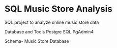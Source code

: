 # SQL Music Store Analysis
SQL project to analyze online music store data

Database and Tools
Postgre SQL
PgAdmin4

Schema- Music Store Database


